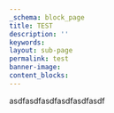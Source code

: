 ```yaml
---
_schema: block_page
title: TEST
description: ''
keywords:
layout: sub-page
permalink: test
banner-image:
content_blocks:
---
```

<div class="cms-embed" data-cms-embed="PHNjcmlwdCBzcmM9Imh0dHBzOi8vY2RuLnZpcnR1b3Vzc29mdHdhcmUuY29tL3ZpcnR1b3VzLmVtYmVkLm1pbi5qcyIgZGF0YS12Zm9ybT0iNGIzNWMzNWEtNzE0Ni00NDU1LThiN2MtOGZkMDU5YmQwNWU4IiBkYXRhLW9yZ0lkPSIzODMyIiBkYXRhLWlzR2l2aW5nPSJ0cnVlIiBkYXRhLW1lcmNoYW50VHlwZT0iU3RyaXBlIj48L3NjcmlwdD4="><script src="https://cdn.virtuoussoftware.com/virtuous.embed.min.js" data-vform="4b35c35a-7146-4455-8b7c-8fd059bd05e8" data-orgid="3832" data-isgiving="true" data-merchanttype="Stripe"></script></div>

asdfasdfasdfasdfasdfasdf